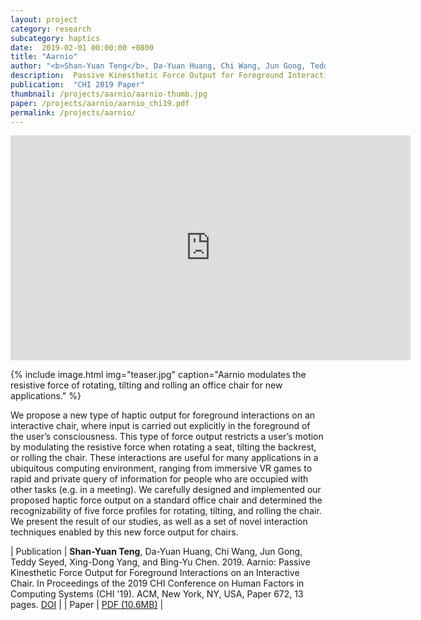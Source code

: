 ```yaml
---
layout: project
category: research
subcategory: haptics
date:  2019-02-01 00:00:00 +0800
title: "Aarnio"
author: "<b>Shan-Yuan Teng</b>, Da-Yuan Huang, Chi Wang, Jun Gong, Teddy Seyed,  Xing-Dong Yang, Bing-Yu Chen"
description:  Passive Kinesthetic Force Output for Foreground Interactions on an Interactive Chair.
publication:  "CHI 2019 Paper"
thumbnail: /projects/aarnio/aarnio-thumb.jpg
paper: /projects/aarnio/aarnio_chi19.pdf
permalink: /projects/aarnio/
---
```


<div class="video-wrapper">
  <iframe width="640" height="360" src="https://www.youtube.com/embed/kFls3r3qJz8" frameborder="0" allowfullscreen></iframe>
</div>

{% include image.html
           img="teaser.jpg"
           caption="Aarnio modulates the resistive force of rotating, tilting and rolling an office chair for new applications." %}

We propose a new type of haptic output for foreground interactions on an interactive chair, where input is carried out explicitly in the foreground of the user’s consciousness. This type of force output restricts a user’s motion by modulating the resistive force when rotating a seat, tilting the backrest, or rolling the chair. These interactions are useful for many applications in a ubiquitous computing environment, ranging from immersive VR games to rapid and private query of information for people who are occupied with other tasks (e.g. in a meeting). We carefully designed and implemented our proposed haptic force output on a standard office chair and determined the recognizability of five force profiles for rotating, tilting, and rolling the chair. We present the result of our studies, as well as a set of novel interaction techniques enabled by this new force output for chairs.


| Publication | **Shan-Yuan Teng**, Da-Yuan Huang, Chi Wang, Jun Gong, Teddy Seyed, Xing-Dong Yang, and Bing-Yu Chen. 2019. Aarnio: Passive Kinesthetic Force Output for Foreground Interactions on an Interactive Chair. In Proceedings of the 2019 CHI Conference on Human Factors in Computing Systems (CHI '19). ACM, New York, NY, USA, Paper 672, 13 pages. [DOI](https://doi.org/10.1145/3290605.3300902) |
| Paper | [PDF (10.6MB)](aarnio_chi19.pdf) |
